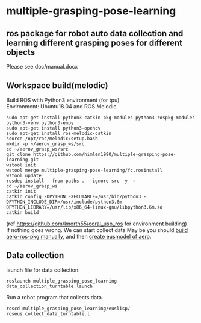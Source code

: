 # multiple-grasping-pose-learning
ros package for robot auto data collection and learning different grasping poses for different objects
---
Please see doc/manual.docx

## Workspace build(melodic)
Build ROS with Python3 environment (for tpu)  
Environment:  Ubuntu18.04 and ROS Melodic
```
sudo apt-get install python3-catkin-pkg-modules python3-rospkg-modules python3-venv python3-empy
sudo apt-get install python3-opencv
sudo apt-get install ros-melodic-catkin
source /opt/ros/melodic/setup.bash
mkdir -p ~/aerov_grasp_ws/src
cd ~/aerov_grasp_ws/src
git clone https://github.com/himlen1990/multiple-grasping-pose-learning.git
wstool init
wstool merge multiple-grasping-pose-learning/fc.rosinstall
wstool update
rosdep install --from-paths . --ignore-src -y -r
cd ~/aerov_grasp_ws
catkin init
catkin config -DPYTHON_EXECUTABLE=/usr/bin/python3 -DPYTHON_INCLUDE_DIR=/usr/include/python3.6m -DPYTHON_LIBRARY=/usr/lib/x86_64-linux-gnu/libpython3.6m.so
catkin build
```
(ref https://github.com/knorth55/coral_usb_ros for environment building)  
If nothing goes wrong. We can start collect data
May be you should [build aero-ros-pkg manually](https://github.com/seed-solutions/aero-ros-pkg#build-packge ), and then [create eusmodel of aero](https://github.com/jsk-ros-pkg/jsk_robot/tree/master/jsk_aero_robot/aeroeus#create-eusmodel ).

## Data collection
launch file for data collection.
```
roslaunch multiple_grasping_pose_learning data_collection_turntable.launch
```
Run a robot program that collects data.
```
roscd multiple_grasping_pose_learning/euslisp/
roseus collect_data_turntable.l
```